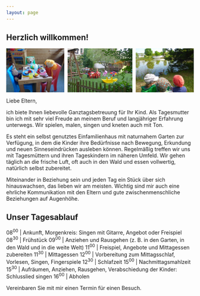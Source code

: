 ```yaml
---
layout: page
---
```


## Herzlich willkommen!

<div style="display: flex; justify-content: space-between; margin-bottom: 1em">
  <img style="width:31%" src="images/Mama-Papa-Kind.jpg">
  <img style="width:34.6%" src="images/Garten.jpg">
  <img style="width:31%" src="images/Unterwegs.jpg">
</div>

Liebe Eltern,

ich biete Ihnen liebevolle Ganztagsbetreuung für Ihr Kind. Als Tagesmutter bin ich mit sehr viel Freude an meinem Beruf und langjähriger Erfahrung unterwegs. Wir spielen, malen, singen und kneten auch mit Ton.

Es steht ein selbst genutztes Einfamilienhaus mit naturnahem Garten zur Verfügung, in dem die Kinder ihre Bedürfnisse nach Bewegung, Erkundung und neuen Sinneseindrücken ausleben können. Regelmäßig treffen wir uns mit Tagesmüttern und ihren Tageskindern im näheren Umfeld. Wir gehen täglich an die frische Luft, oft auch in den Wald und essen vollwertig, natürlich selbst zubereitet. 

Miteinander in Beziehung sein und jeden Tag ein Stück über sich hinauswachsen, das lieben wir am meisten. Wichtig sind mir auch eine ehrliche Kommunikation mit den Eltern und gute zwischenmenschliche Beziehungen auf Augenhöhe. 

## Unser Tagesablauf

08<sup>00</sup> | Ankunft, Morgenkreis: Singen mit Gitarre, Angebot oder Freispiel 
08<sup>30</sup> | Frühstück 
09<sup>00</sup> | Anziehen und Rausgehen (z. B. in den Garten, in den Wald und in die weite Welt)
11<sup>00</sup> | Freispiel, Angebote und Mittagessen zubereiten 
11<sup>30</sup> | Mittagessen 
12<sup>00</sup> | Vorbereitung zum Mittagsschlaf, Vorlesen, Singen, Fingerspiele 
12<sup>30</sup> | Schlafzeit 
15<sup>00</sup> | Nachmittagsmahlzeit 
15<sup>30</sup> | Aufräumen, Anziehen, Rausgehen, Verabschiedung der Kinder: Schlusslied singen
16<sup>00</sup> | Abholen

Vereinbaren Sie mit mir einen Termin für einen Besuch.
